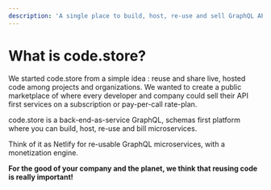 ```yaml
---
description: 'A single place to build, host, re-use and sell GraphQL APIs services.'
---
```


# What is code.store?

We started code.store from a simple idea : reuse and share live, hosted code among projects and organizations. We wanted to create a public marketplace of where every developer and company could sell their API first services on a subscription or pay-per-call rate-plan.

code.store is a back-end-as-service GraphQL, schemas first platform where you can build, host, re-use and bill microservices.

Think of it as Netlify for re-usable GraphQL microservices, with a monetization engine.

**For the good of your company and the planet, we think that reusing code is really important!**

